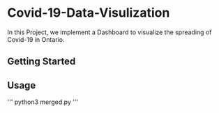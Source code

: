 # Covid-19-Data-Visulization
In this Project, we implement a Dashboard to visualize the spreading of Covid-19 in Ontario. 

## Getting Started

## Usage
'''
python3 merged.py 
'''
